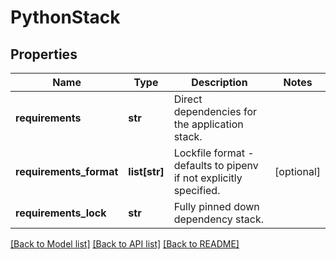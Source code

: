 # PythonStack

## Properties
Name | Type | Description | Notes
------------ | ------------- | ------------- | -------------
**requirements** | **str** | Direct dependencies for the application stack. | 
**requirements_format** | **list[str]** | Lockfile format - defaults to pipenv if not explicitly specified.  | [optional] 
**requirements_lock** | **str** | Fully pinned down dependency stack. | 

[[Back to Model list]](../README.md#documentation-for-models) [[Back to API list]](../README.md#documentation-for-api-endpoints) [[Back to README]](../README.md)


